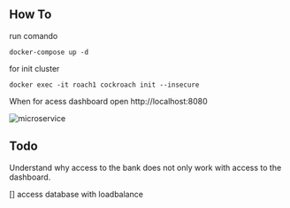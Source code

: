 ## How To
run comando

```
docker-compose up -d

```

for init cluster
```
docker exec -it roach1 cockroach init --insecure
```

When for acess dashboard open http://localhost:8080

![microservice](https://github.com/devalexandre/cockroachdb)

## Todo
Understand why access to the bank does not only work with access to the dashboard.

[] access database with loadbalance


